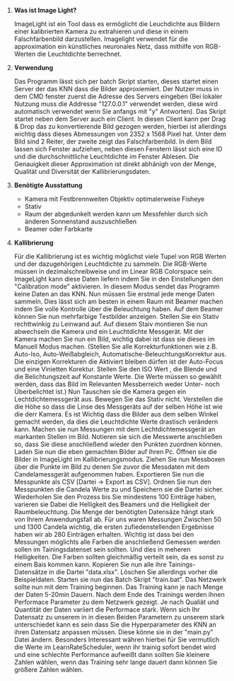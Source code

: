 1. **Was ist Image Light?**
   
   ImageLight ist ein Tool dass es ermöglicht die Leuchdichte aus Bildern einer kalibrierten Kamera zu extrahieren und diese in einem Falschfarbenbild darzustellen.
   Imagelight verwendet für die approximation ein künstliches neuronales Netz, dass mithilfe von RGB-Werten die Leuchtdichte berrechnet.
2. **Verwendung**

   Das Programm lässt sich per batch Skript starten, dieses startet einen Server der das KNN dass die Bilder approxiemiert. Der Nutzer muss in dem CMD fenster zuerst die Adresse des
   Servers eingeben (Bei lokaler Nutzung muss die Addresse "127.0.0.1" verwendet werden, diese wird automatisch verwendet wenn Sie anfangs mit "y" Antworten). Das Skript startet neben dem Server auch ein Client.
   In diesen Client kann per Drag & Drop das zu konvertierende Bild gezogen werden, hierbei ist allerdings wichtig dass dieses Abmessungen von 2352 x 1568 Pixel hat. Unter dem Bild sind 2 Reiter, der zweite zeigt das Falschfarbenbild.
   In dem Bild lassen sich Fenster aufziehen, neben diesen Fenstern lässt sich eine ID und die durchschnittliche Leuchtdichte im Fenster Ablesen. Die Genauigkeit dieser Approximation ist direkt abhänigh von 
   der Menge, Qualität und Diversität der Kallibrierungsdaten.
3. **Benötigte Ausstattung**

   - Kamera mit Festbrennweiten Objektiv optimalerweise Fisheye
   - Stativ
   - Raum der abgedunkelt werden kann um Messfehler durch sich änderen Sonnenstand auszuschließen
   - Beamer oder Farbkarte   
5. **Kallibrierung**

   Für die Kallibrierung ist es wichtig möglichst viele Tupel von RGB Werten und der dazugehörigen Leuchtdichte zu sammeln. Die RGB-Werte müssen in dezimalschreibweise und im Linear RGB Colorspace sein.
   ImageLight kann diese Daten liefern indem Sie in den Einstellungen den "Calibration mode" aktivieren. In diesem Modus sendet das Programm keine Daten an das KNN. Nun müssen Sie erstmal jede menge Daten sammeln.
   Dies lässt sich am besten in einem Raum mit Beamer machen indem Sie volle Kontrolle über die Beleuchtung haben. Auf dem Beamer können Sie nun mehrfarbige Testbilder anzeigen. Stellen Sie ein Stativ
   rechttwinkig zu Leinwand auf. Auf diesem Staiv montieren Sie nun abwechseln die Kamera und ein Leuchtdichte Messgerät. Mit der Kamera machen Sie nun ein Bild, wichtig dabei ist dass sie dieses im Manuell Modus machen.
   (Stellen Sie alle Korrekturfunktionen wie z.B. Auto-Iso, Auto-Weißabgleich, Automatische-BeleuchtungsKorrektur aus. Die einzigen Korrekturen die Aktiviert bleiben dürfen ist der Auto-Focus und eine Vinietten Korektur. Stellen Sie den ISO Wert
   , die Blende und die Belichtungszeit auf Konstante Werte. Die Werte müssen so gewählt werden, dass das Bild im Relevanten Messberreich weder Unter- noch Überbelichtet ist.)
   Nun Tauschen sie die Kamera gegen ein Lechtdichtemessgerät aus. Bewegen Sie das Stativ nicht. Verstellen die die Höhe so dass die Linse des Messgeräts auf der selben Höhe ist wie die derr Kamera. Es ist Wichtig dass die Bilder aus dem selben Winkel gemacht werden,
    da dies die Leuchtdichte Werte drastisch verändern kann. Machen sie nun Messungen mit dem Lechtdichtemessgerät an markanten Stellen im Bild. Notieren sie sich die Messwerte anschließen so, dass Sie diese anschließend wieder den Punkten zuordnen können.
   Laden Sie nun die eben gemachten Bilder auf ihren Pc. Öffnen sie die Bilder in ImageLight im Kallibrierungsmodus. Ziehen Sie nun Messboxen über die Punkte im Bild zu denen Sie zuvor die Messdaten mit dem Candelamessgerät aufgenommen haben.
   Exportieren Sie nun die Messpunkte als CSV [Dartei -> Export as CSV]. Ordnen Sie nun den Messpunkten die Candela Werte zu und Speichern sie die Dartei sicher. Wiederholen Sie den Prozess bis Sie mindestens 100 Einträge haben, varieren sie Dabei die Helligkeit des Beamers und die Helligkeit der Raumbeleuchtung.
   Die Menge der benötigten Datensäze hängt stark von Ihrem Anwendungsfall ab. Für uns waren Messungen Zwischen 50 und 1300 Candela wichtig, die ersten zufiedenstellenden Ergebnisse haben wir ab 280 Einträgen erhalten.
   Wichtig ist dass bei den Messungen möglichts alle Farben die anschließend Gemessen werden sollen im Tainingsdatenset sein sollten. Und dies in meheren Helligkeiten. Die Farben sollten gleichmäßig verteilt sein, da es sonst zu einem Bais kommen kann.
   Kopieren Sie nun alle ihre Tainings-Datensätze in die Dartei "data.xlsx". Löschen Sie allerdings vorher die Beispieldaten. Starten sie nun das Batch Skript "train.bat". Das Netzwerk sollte nun mit dem Training beginnen.
   Das Training kann je nach Menge der Daten 5-20min Dauern. Nach dem Ende des Trainings werden ihnen Performace Parameter zu dem Netzwerk gezeigt. Je nach Qualiät und Quantität der Daten variiert die Performace stark.
   Wenn sich Ihr Datensatz zu unserem in in diesen Beiden Parametern zu unserem stark unterschiedet kann es sein dass Sie die Hyperparameter des KNN an ihren Datensatz anpassen müssen. Diese könne sie in der "main.py" Datei ändern.
   Besonders Interessant währen hierbei für Sie vermutlich die Werte im LearnRateScheduler, wenn ihr trainig sofort bendet wird und eine schlechte Performance aufweißt dann sollten Sie kleinere Zahlen wählen, wenn das Training sehr lange dauert dann können Sie größere Zahlen wählen.
   
